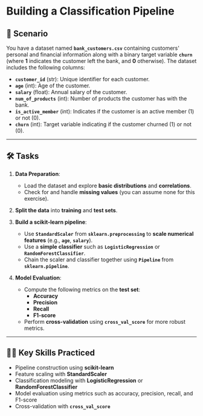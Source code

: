 # Building a Classification Pipeline

## 📄 Scenario
You have a dataset named **`bank_customers.csv`** containing customers' personal and financial information along with a binary target variable **`churn`** (where **1** indicates the customer left the bank, and **0** otherwise). The dataset includes the following columns:

- **`customer_id`** (str): Unique identifier for each customer.
- **`age`** (int): Age of the customer.
- **`salary`** (float): Annual salary of the customer.
- **`num_of_products`** (int): Number of products the customer has with the bank.
- **`is_active_member`** (int): Indicates if the customer is an active member (1) or not (0).
- **`churn`** (int): Target variable indicating if the customer churned (1) or not (0).

---

## 🛠️ Tasks
1. **Data Preparation**:
   - Load the dataset and explore **basic distributions** and **correlations**.
   - Check for and handle **missing values** (you can assume none for this exercise).

2. **Split the data** into **training** and **test sets**.

3. **Build a scikit-learn pipeline**:
   - Use **`StandardScaler`** from **`sklearn.preprocessing`** to **scale numerical features** (e.g., **`age`**, **`salary`**).
   - Use a **simple classifier** such as **`LogisticRegression`** or **`RandomForestClassifier`**.
   - Chain the scaler and classifier together using **`Pipeline`** from **`sklearn.pipeline`**.

4. **Model Evaluation**:
   - Compute the following metrics on the **test set**:
     - **Accuracy**
     - **Precision**
     - **Recall**
     - **F1-score**
   - Perform **cross-validation** using **`cross_val_score`** for more robust metrics.

---

## 🧑‍💻 Key Skills Practiced
- Pipeline construction using **scikit-learn**
- Feature scaling with **StandardScaler**
- Classification modeling with **LogisticRegression** or **RandomForestClassifier**
- Model evaluation using metrics such as accuracy, precision, recall, and F1-score
- Cross-validation with **`cross_val_score`**